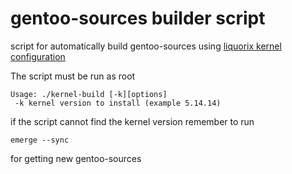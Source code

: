 # gentoo-sources builder script
script for automatically build gentoo-sources using [liquorix kernel configuration](https://github.com/damentz/liquorix-package)

The script must be run as root

```
Usage: ./kernel-build [-k][options]
 -k kernel version to install (example 5.14.14)

```

if the script cannot find the kernel version remember to run 
```
emerge --sync
```
for getting new gentoo-sources
